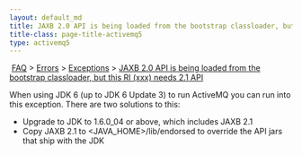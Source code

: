 ```yaml
---
layout: default_md
title: JAXB 2.0 API is being loaded from the bootstrap classloader, but this RI (xxx) needs 2.1 API 
title-class: page-title-activemq5
type: activemq5
---
```


 [FAQ](faq) > [Errors](errors) > [Exceptions](exceptions) > [JAXB 2.0 API is being loaded from the bootstrap classloader, but this RI (xxx) needs 2.1 API](jaxb-20-api-is-being-loaded-from-the-bootstrap-classloader-but-this-ri-xxx-needs-21-api)


When using JDK 6 (up to JDK 6 Update 3) to run ActiveMQ you can run into this exception. There are two solutions to this:

*   Upgrade to JDK to 1.6.0_04 or above, which includes JAXB 2.1
*   Copy JAXB 2.1 to <JAVA_HOME>/lib/endorsed to override the API jars that ship with the JDK

